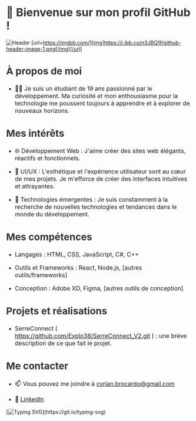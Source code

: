 <h1 style="font-size: 30px; font-weight: bold; color: #333;">👋 Bienvenue sur mon profil GitHub !</h1>

![Header](./your-header-image-name.png)
[url=https://imgbb.com/][img]https://i.ibb.co/n3JBQ1f/github-header-image-1.png[/img][/url]

<h2 style="font-size: 26px; font-weight: bold; color: #333;">À propos de moi</h2>
<ul>
  <li><p style="font-size: 16px;">👨‍🎓 Je suis un étudiant de 19 ans passionné par le développement. Ma curiosité et mon enthousiasme pour la technologie me poussent toujours à apprendre et à explorer de nouveaux horizons.</p></li>
</ul>

<h2 style="font-size: 26px; font-weight: bold; color: #333;">Mes intérêts</h2>
<ul>
  <li><p style="font-size: 16px;">🌐 Développement Web : J'aime créer des sites web élégants, réactifs et fonctionnels.</p></li>
  <li><p style="font-size: 16px;">🎨 UI/UX : L'esthétique et l'expérience utilisateur sont au cœur de mes projets. Je m'efforce de créer des interfaces intuitives et attrayantes.</p></li>
  <li><p style="font-size: 16px;">🚀 Technologies émergentes : Je suis constamment à la recherche de nouvelles technologies et tendances dans le monde du développement.</p></li>
</ul>

<h2 style="font-size: 26px; font-weight: bold; color: #333;">Mes compétences</h2>
<ul>
  <li><p style="font-size: 16px;">Langages : HTML, CSS, JavaScript, C#, C++</p></li>
  <li><p style="font-size: 16px;">Outils et Frameworks : React, Node.js, [autres outils/frameworks]</p></li>
  <li><p style="font-size: 16px;">Conception : Adobe XD, Figma, [autres outils de conception]</p></li>
</ul>

<h2 style="font-size: 26px; font-weight: bold; color: #333;">Projets et réalisations</h2>
<ul>
  <li><p style="font-size: 16px;">SerreConnect ( <a href="https://github.com/Explo38/SerreConnect_V2.git">https://github.com/Explo38/SerreConnect_V2.git</a> ) : une brève description de ce que fait le projet.</p></li>
</ul>

<h2 style="font-size: 26px; font-weight: bold; color: #333;">Me contacter</h2>
<ul>
  <li><p style="font-size: 16px;">📫 Vous pouvez me joindre à <a href="mailto:cyrian.brocardo@gmail.com">cyrian.brocardo@gmail.com</a></p></li>
  <li><p style="font-size: 16px;">💼 <a href="VotreLienLinkedIn">LinkedIn</a></p></li>
</ul>

[![Typing SVG](https://readme-typing-svg.herokuapp.com?lines=Bonjour!+Je+suis+Cyrian;Développeur+web+passionné...)](https://git.io/typing-svg)
